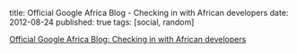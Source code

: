 title: Official Google Africa Blog - Checking in with African developers
date: 2012-08-24
published: true
tags: [social, random]

[Official Google Africa Blog: Checking in with African developers](http://google-africa.blogspot.com/2012/08/checking-in-with-african-developers.html?utm_source=feedburner&utm_medium=feed&utm_campaign=Feed%3A+OfficialGoogleAfricaBlog+%28Official+Google+Africa+Blog%29&m=1)

